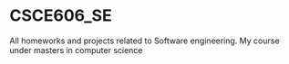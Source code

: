 # CSCE606_SE
All homeworks and projects related to Software engineering. My course under masters in computer science

